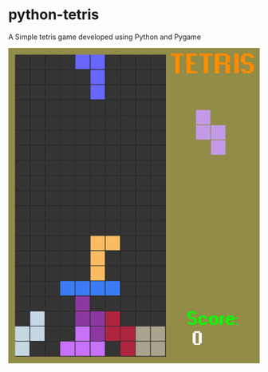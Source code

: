 # python-tetris

A Simple tetris game developed using Python and Pygame

![tetris](screenshot/1.png "Tetris")